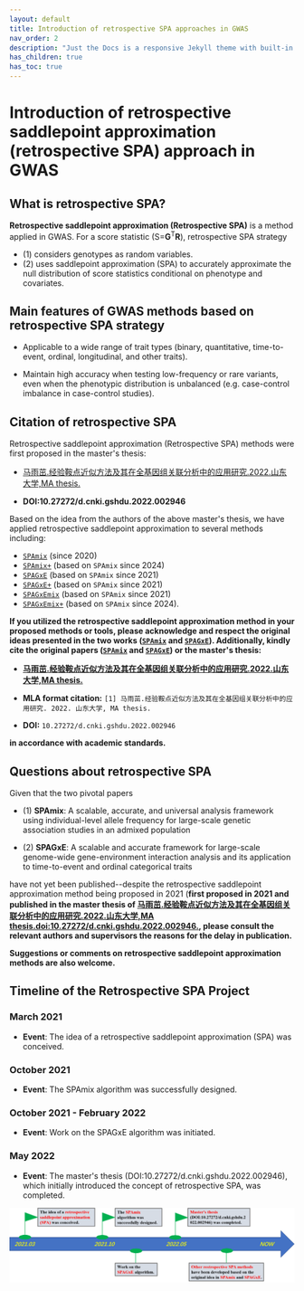 ```yaml
---
layout: default
title: Introduction of retrospective SPA approaches in GWAS
nav_order: 2
description: "Just the Docs is a responsive Jekyll theme with built-in search that is easily customizable and hosted on GitHub Pages."
has_children: true
has_toc: true
---
```


# Introduction of retrospective saddlepoint approximation (retrospective SPA) approach in GWAS

## What is retrospective SPA?

**Retrospective saddlepoint approximation (Retrospective SPA)** is a method applied in GWAS. For a score statistic (S=**G**<sup>T</sup>**R**), retrospective SPA strategy
- (1) considers genotypes as random variables. 
- (2) uses saddlepoint approximation (SPA) to accurately approximate the null distribution of score statistics conditional on phenotype and covariates.

## Main features of GWAS methods based on retrospective SPA strategy

- Applicable to a wide range of trait types (binary, quantitative, time-to-event, ordinal, longitudinal, and other traits).

- Maintain high accuracy when testing low-frequency or rare variants, even when the phenotypic distribution is unbalanced (e.g. case-control imbalance in case-control studies).

## Citation of retrospective SPA

Retrospective saddlepoint approximation (Retrospective SPA) methods were first proposed in the master's thesis:

- [马雨茁.经验鞍点近似方法及其在全基因组关联分析中的应用研究.2022.山东大学,MA thesis.](https://kns.cnki.net/kcms2/article/abstract?v=jkwd3qsBIEKwkKkgMuimTLSEojAEBaWSJzCAd3uOCepX09aaYi1Vhn87HddxnsydAW9MGQHzgdF9Nw93IZ_DZCdJbGAX3C13DfGxpW58VBV273z1eVlg75Je1akPxIDc5iiSpz46iutS1tt9m3MJRg==&uniplatform=NZKPT&language=CHS)

- **DOI:10.27272/d.cnki.gshdu.2022.002946**

Based on the idea from the authors of the above master's thesis, we have applied retrospective saddlepoint approximation to several methods including:
- [```SPAmix```](https://github.com/YuzhuoMa97/SPAmix) (since 2020)
- [```SPAmix+```](https://github.com/YuzhuoMa97/SPAmixPlus) (based on ```SPAmix``` since 2024)
- [```SPAGxE```](https://github.com/YuzhuoMa97/SPAGxECCT) (based on ```SPAmix``` since 2021)
- [```SPAGxE+```](https://github.com/YuzhuoMa97/SPAGxECCT) (based on ```SPAmix``` since 2021)
- [```SPAGxEmix```](https://github.com/YuzhuoMa97/SPAGxECCT) (based on ```SPAmix``` since 2021)
- [```SPAGxEmix+```](https://github.com/YuzhuoMa97/SPAGxECCT) (based on ```SPAmix``` since 2024). 

**If you utilized the retrospective saddlepoint approximation method in your proposed methods or tools, please acknowledge and respect the original ideas presented in the two works ([```SPAmix```](https://github.com/YuzhuoMa97/SPAmixPlus) and [```SPAGxE```](https://github.com/YuzhuoMa97/SPAGxECCT)). Additionally, kindly cite the original papers ([```SPAmix```](https://github.com/YuzhuoMa97/SPAmixPlus) and [```SPAGxE```](https://github.com/YuzhuoMa97/SPAGxECCT)) or the master's thesis:**

- **[马雨茁.经验鞍点近似方法及其在全基因组关联分析中的应用研究.2022.山东大学,MA thesis.](https://kns.cnki.net/kcms2/article/abstract?v=jkwd3qsBIEKwkKkgMuimTLSEojAEBaWSJzCAd3uOCepX09aaYi1Vhn87HddxnsydAW9MGQHzgdF9Nw93IZ_DZCdJbGAX3C13DfGxpW58VBV273z1eVlg75Je1akPxIDc5iiSpz46iutS1tt9m3MJRg==&uniplatform=NZKPT&language=CHS)**

- **MLA format citation:** ```[1] 马雨茁.经验鞍点近似方法及其在全基因组关联分析中的应用研究. 2022. 山东大学, MA thesis.```

- **DOI:** ```10.27272/d.cnki.gshdu.2022.002946```

**in accordance with academic standards.**

## Questions about retrospective SPA

Given that the two pivotal papers  

- (1) **SPAmix**: A scalable, accurate, and universal analysis framework using individual-level allele frequency for large-scale genetic association studies in an admixed population

- (2) **SPAGxE**: A scalable and accurate framework for large-scale genome-wide gene-environment interaction analysis and its application to time-to-event and ordinal categorical traits

have not yet been published--despite the retrospective saddlepoint approximation method being proposed in 2021 (**first proposed in 2021 and published in the master thesis of [马雨茁.经验鞍点近似方法及其在全基因组关联分析中的应用研究.2022.山东大学,MA thesis.doi:10.27272/d.cnki.gshdu.2022.002946.](https://kns.cnki.net/kcms2/article/abstract?v=jkwd3qsBIEKwkKkgMuimTLSEojAEBaWSJzCAd3uOCepX09aaYi1Vhn87HddxnsydAW9MGQHzgdF9Nw93IZ_DZCdJbGAX3C13DfGxpW58VBV273z1eVlg75Je1akPxIDc5iiSpz46iutS1tt9m3MJRg==&uniplatform=NZKPT&language=CHS), please consult the relevant authors and supervisors the reasons for the delay in publication.**

**Suggestions or comments on retrospective saddlepoint approximation methods are also welcome.**





## Timeline of the Retrospective SPA Project

### March 2021
- **Event**: The idea of a retrospective saddlepoint approximation (SPA) was conceived.

### October 2021
- **Event**: The SPAmix algorithm was successfully designed.

### October 2021 - February 2022
- **Event**: Work on the SPAGxE algorithm was initiated.

### May 2022
- **Event**: The master's thesis (DOI:10.27272/d.cnki.gshdu.2022.002946), which initially introduced the concept of retrospective SPA, was completed.


![RetroSPA_timeline](https://raw.githubusercontent.com/YuzhuoMa97/RetroSPAgwas.github.io/main/docs/assets/images/RetroSPA_timeline.png)




